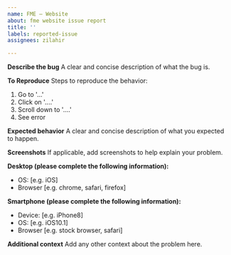 ```yaml
---
name: FME – Website
about: fme website issue report
title: ''
labels: reported-issue
assignees: zilahir

---
```


**Describe the bug**
A clear and concise description of what the bug is.

**To Reproduce**
Steps to reproduce the behavior:
1. Go to '...'
2. Click on '....'
3. Scroll down to '....'
4. See error

**Expected behavior**
A clear and concise description of what you expected to happen.

**Screenshots**
If applicable, add screenshots to help explain your problem.

**Desktop (please complete the following information):**
 - OS: [e.g. iOS]
 - Browser [e.g. chrome, safari, firefox]

**Smartphone (please complete the following information):**
 - Device: [e.g. iPhone8]
 - OS: [e.g. iOS10.1]
 - Browser [e.g. stock browser, safari]

**Additional context**
Add any other context about the problem here.